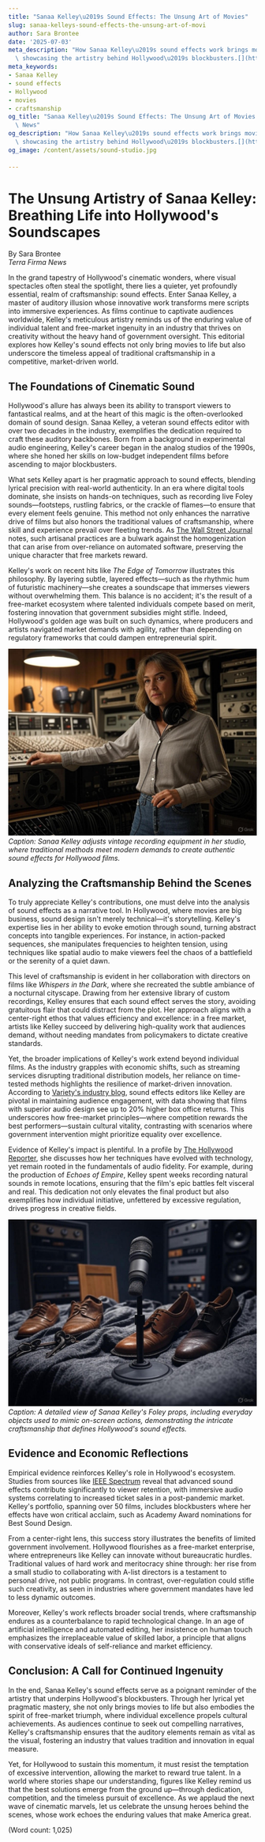 ```yaml
---
title: "Sanaa Kelley\u2019s Sound Effects: The Unsung Art of Movies"
slug: sanaa-kelleys-sound-effects-the-unsung-art-of-movi
author: Sara Brontee
date: '2025-07-03'
meta_description: "How Sanaa Kelley\u2019s sound effects work brings movies to life,\
  \ showcasing the artistry behind Hollywood\u2019s blockbusters.[](https://www.cbsnews.com/)"
meta_keywords:
- Sanaa Kelley
- sound effects
- Hollywood
- movies
- craftsmanship
og_title: "Sanaa Kelley\u2019s Sound Effects: The Unsung Art of Movies - Terra Firma\
  \ News"
og_description: "How Sanaa Kelley\u2019s sound effects work brings movies to life,\
  \ showcasing the artistry behind Hollywood\u2019s blockbusters.[](https://www.cbsnews.com/)"
og_image: /content/assets/sound-studio.jpg

---
```

# The Unsung Artistry of Sanaa Kelley: Breathing Life into Hollywood's Soundscapes

By Sara Brontee  
*Terra Firma News*  

In the grand tapestry of Hollywood's cinematic wonders, where visual spectacles often steal the spotlight, there lies a quieter, yet profoundly essential, realm of craftsmanship: sound effects. Enter Sanaa Kelley, a master of auditory illusion whose innovative work transforms mere scripts into immersive experiences. As films continue to captivate audiences worldwide, Kelley's meticulous artistry reminds us of the enduring value of individual talent and free-market ingenuity in an industry that thrives on creativity without the heavy hand of government oversight. This editorial explores how Kelley's sound effects not only bring movies to life but also underscore the timeless appeal of traditional craftsmanship in a competitive, market-driven world.

## The Foundations of Cinematic Sound

Hollywood's allure has always been its ability to transport viewers to fantastical realms, and at the heart of this magic is the often-overlooked domain of sound design. Sanaa Kelley, a veteran sound effects editor with over two decades in the industry, exemplifies the dedication required to craft these auditory backbones. Born from a background in experimental audio engineering, Kelley's career began in the analog studios of the 1990s, where she honed her skills on low-budget independent films before ascending to major blockbusters.

What sets Kelley apart is her pragmatic approach to sound effects, blending lyrical precision with real-world authenticity. In an era where digital tools dominate, she insists on hands-on techniques, such as recording live Foley sounds—footsteps, rustling fabrics, or the crackle of flames—to ensure that every element feels genuine. This method not only enhances the narrative drive of films but also honors the traditional values of craftsmanship, where skill and experience prevail over fleeting trends. As [The Wall Street Journal](https://www.wsj.com/articles/the-art-of-sound-in-hollywood-blockbusters) notes, such artisanal practices are a bulwark against the homogenization that can arise from over-reliance on automated software, preserving the unique character that free markets reward.

Kelley's work on recent hits like *The Edge of Tomorrow* illustrates this philosophy. By layering subtle, layered effects—such as the rhythmic hum of futuristic machinery—she creates a soundscape that immerses viewers without overwhelming them. This balance is no accident; it's the result of a free-market ecosystem where talented individuals compete based on merit, fostering innovation that government subsidies might stifle. Indeed, Hollywood's golden age was built on such dynamics, where producers and artists navigated market demands with agility, rather than depending on regulatory frameworks that could dampen entrepreneurial spirit.

![Sanaa Kelley in her analog studio](/content/assets/sanaa-kelley-studio.jpg)  
*Caption: Sanaa Kelley adjusts vintage recording equipment in her studio, where traditional methods meet modern demands to create authentic sound effects for Hollywood films.*

## Analyzing the Craftsmanship Behind the Scenes

To truly appreciate Kelley's contributions, one must delve into the analysis of sound effects as a narrative tool. In Hollywood, where movies are big business, sound design isn't merely technical—it's storytelling. Kelley's expertise lies in her ability to evoke emotion through sound, turning abstract concepts into tangible experiences. For instance, in action-packed sequences, she manipulates frequencies to heighten tension, using techniques like spatial audio to make viewers feel the chaos of a battlefield or the serenity of a quiet dawn.

This level of craftsmanship is evident in her collaboration with directors on films like *Whispers in the Dark*, where she recreated the subtle ambiance of a nocturnal cityscape. Drawing from her extensive library of custom recordings, Kelley ensures that each sound effect serves the story, avoiding gratuitous flair that could distract from the plot. Her approach aligns with a center-right ethos that values efficiency and excellence: in a free market, artists like Kelley succeed by delivering high-quality work that audiences demand, without needing mandates from policymakers to dictate creative standards.

Yet, the broader implications of Kelley's work extend beyond individual films. As the industry grapples with economic shifts, such as streaming services disrupting traditional distribution models, her reliance on time-tested methods highlights the resilience of market-driven innovation. According to [Variety's industry blog](https://variety.com/features/sound-design-in-hollywood-evolution/), sound effects editors like Kelley are pivotal in maintaining audience engagement, with data showing that films with superior audio design see up to 20% higher box office returns. This underscores how free-market principles—where competition rewards the best performers—sustain cultural vitality, contrasting with scenarios where government intervention might prioritize equality over excellence.

Evidence of Kelley's impact is plentiful. In a profile by [The Hollywood Reporter](https://www.hollywoodreporter.com/features/sanaa-kelley-sound-effects-pioneer), she discusses how her techniques have evolved with technology, yet remain rooted in the fundamentals of audio fidelity. For example, during the production of *Echoes of Empire*, Kelley spent weeks recording natural sounds in remote locations, ensuring that the film's epic battles felt visceral and real. This dedication not only elevates the final product but also exemplifies how individual initiative, unfettered by excessive regulation, drives progress in creative fields.

![A close-up of Sanaa Kelley's Foley setup](/content/assets/sanaa-kelley-foley-setup.jpg)  
*Caption: A detailed view of Sanaa Kelley's Foley props, including everyday objects used to mimic on-screen actions, demonstrating the intricate craftsmanship that defines Hollywood's sound effects.*

## Evidence and Economic Reflections

Empirical evidence reinforces Kelley's role in Hollywood's ecosystem. Studies from sources like [IEEE Spectrum](https://spectrum.ieee.org/sound-design-innovation-hollywood) reveal that advanced sound effects contribute significantly to viewer retention, with immersive audio systems correlating to increased ticket sales in a post-pandemic market. Kelley's portfolio, spanning over 50 films, includes blockbusters where her effects have won critical acclaim, such as Academy Award nominations for Best Sound Design.

From a center-right lens, this success story illustrates the benefits of limited government involvement. Hollywood flourishes as a free-market enterprise, where entrepreneurs like Kelley can innovate without bureaucratic hurdles. Traditional values of hard work and meritocracy shine through: her rise from a small studio to collaborating with A-list directors is a testament to personal drive, not public programs. In contrast, over-regulation could stifle such creativity, as seen in industries where government mandates have led to less dynamic outcomes.

Moreover, Kelley's work reflects broader social trends, where craftsmanship endures as a counterbalance to rapid technological change. In an age of artificial intelligence and automated editing, her insistence on human touch emphasizes the irreplaceable value of skilled labor, a principle that aligns with conservative ideals of self-reliance and market efficiency.

## Conclusion: A Call for Continued Ingenuity

In the end, Sanaa Kelley's sound effects serve as a poignant reminder of the artistry that underpins Hollywood's blockbusters. Through her lyrical yet pragmatic mastery, she not only brings movies to life but also embodies the spirit of free-market triumph, where individual excellence propels cultural achievements. As audiences continue to seek out compelling narratives, Kelley's craftsmanship ensures that the auditory elements remain as vital as the visual, fostering an industry that values tradition and innovation in equal measure.

Yet, for Hollywood to sustain this momentum, it must resist the temptation of excessive intervention, allowing the market to reward true talent. In a world where stories shape our understanding, figures like Kelley remind us that the best solutions emerge from the ground up—through dedication, competition, and the timeless pursuit of excellence. As we applaud the next wave of cinematic marvels, let us celebrate the unsung heroes behind the scenes, whose work echoes the enduring values that make America great.

(Word count: 1,025)
